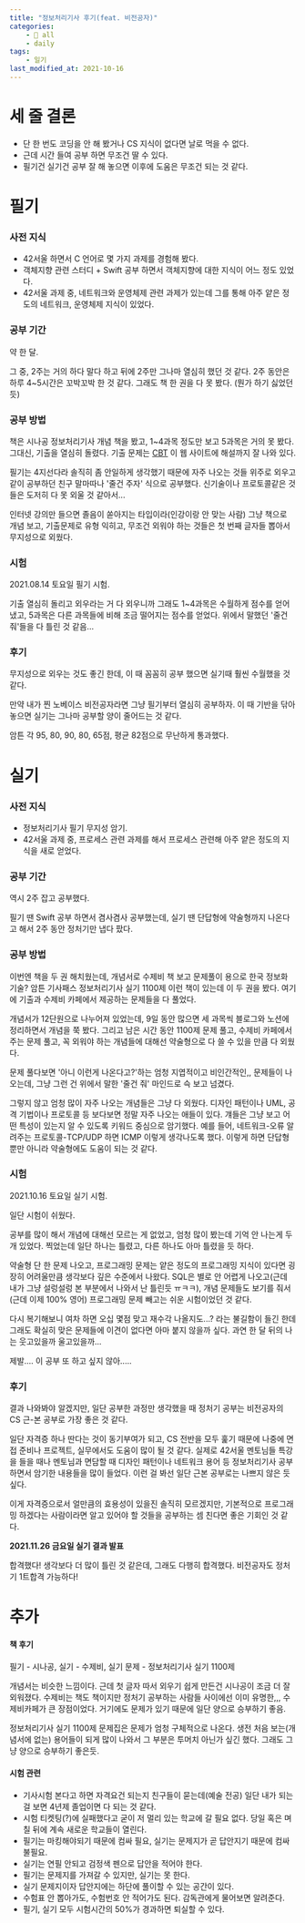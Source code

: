 ```yaml
---
title: "정보처리기사 후기(feat. 비전공자)"
categories:
    - 📂 all
    - daily
tags:
    - 일기
last_modified_at: 2021-10-16
---
```


# 세 줄 결론

- 단 한 번도 코딩을 안 해 봤거나 CS 지식이 없다면 날로 먹을 수 없다.
- 근데 시간 들여 공부 하면 무조건 딸 수 있다.
- 필기건 실기건 공부 잘 해 놓으면 이후에 도움은 무조건 되는 것 같다.

# 필기

### 사전 지식

- 42서울 하면서 C 언어로 몇 가지 과제를 경험해 봤다.
- 객체지향 관련 스터디 + Swift 공부 하면서 객체지향에 대한 지식이 어느 정도 있었다.
- 42서울 과제 중, 네트워크와 운영체제 관련 과제가 있는데 그를 통해 아주 얕은 정도의 네트워크, 운영체제 지식이 있었다.

### 공부 기간

약 한 달.

그 중, 2주는 거의 하다 말다 하고 뒤에 2주만 그나마 열심히 했던 것 같다. 2주 동안은 하루 4~5시간은 꼬박꼬박 한 것 같다. 그래도 책 한 권을 다 못 봤다. (뭔가 하기 싫었던 듯)

### 공부 방법

책은 시나공 정보처리기사 개념 책을 봤고, 1~4과목 정도만 보고 5과목은 거의 못 봤다. 그대신, 기출을 열심히 돌렸다. 기출 문제는 [CBT](https://www.comcbt.com) 이 웹 사이트에 해설까지 잘 나와 있다.

필기는 4지선다라 솔직히 좀 안일하게 생각했기 때문에 자주 나오는 것들 위주로 외우고 같이 공부하던 친구 말마따나 '줄건 주자' 식으로 공부했다. 신기술이나 프로토콜같은 것들은 도저히 다 못 외울 것 같아서...

인터넷 강의만 들으면 졸음이 쏟아지는 타입이라(인강이랑 안 맞는 사람) 그냥 책으로 개념 보고, 기출문제로 유형 익히고, 무조건 외워야 하는 것들은 첫 번째 글자들 뽑아서 무지성으로 외웠다.

### 시험

2021.08.14 토요일 필기 시험.

기출 열심히 돌리고 외우라는 거 다 외우니까 그래도 1~4과목은 수월하게 점수를 얻어냈고, 5과목은 다른 과목들에 비해 조금 떨어지는 점수를 얻었다. 위에서 말했던 '줄건 줘'들을 다 틀린 것 같음...

### 후기

무지성으로 외우는 것도 좋긴 한데, 이 때 꼼꼼히 공부 했으면 실기때 훨씬 수월했을 것 같다.

만약 내가 찐 노베이스 비전공자라면 그냥 필기부터 열심히 공부하자. 이 때 기반을 닦아놓으면 실기는 그나마 공부할 양이 줄어드는 것 같다.

암튼 각 95, 80, 90, 80, 65점, 평균 82점으로 무난하게 통과했다.

# 실기

### 사전 지식

- 정보처리기사 필기 무지성 암기.
- 42서울 과제 중, 프로세스 관련 과제를 해서 프로세스 관련해 아주 얕은 정도의 지식을 새로 얻었다.

### 공부 기간

역시 2주 잡고 공부했다.

필기 땐 Swift 공부 하면서 겸사겸사 공부했는데, 실기 땐 단답형에 약술형까지 나온다고 해서 2주 동안 정처기만 냅다 팠다.

### 공부 방법

이번엔 책을 두 권 해치웠는데, 개념서로 수제비 책 보고 문제풀이 용으로 한국 정보화 기술? 암튼 기사패스 정보처리기사 실기 1100제 이런 책이 있는데 이 두 권을 봤다. 여기에 기출과 수제비 카페에서 제공하는 문제들을 다 풀었다.

개념서가 12단원으로 나누어져 있었는데, 9일 동안 많으면 세 과목씩 블로그와 노션에 정리하면서 개념을 쭉 봤다. 그리고 남은 시간 동안 1100제 문제 풀고, 수제비 카페에서 주는 문제 풀고, 꼭 외워야 하는 개념들에 대해선 약술형으로 다 쓸 수 있을 만큼 다 외웠다.

문제 풀다보면 '아니 이런게 나온다고?'하는 엄청 지엽적이고 비인간적인,, 문제들이 나오는데, 그냥 그런 건 위에서 말한 '줄건 줘' 마인드로 슥 보고 넘겼다.

그렇지 않고 엄청 많이 자주 나오는 개념들은 그냥 다 외웠다. 디자인 패턴이나 UML, 공격 기법이나 프로토콜 등 보다보면 정말 자주 나오는 애들이 있다. 걔들은 그냥 보고 어떤 특성이 있는지 알 수 있도록 키워드 중심으로 암기했다. 예를 들어, 네트워크-오류 알려주는 프로토콜-TCP/UDP 하면 ICMP 이렇게 생각나도록 했다. 이렇게 하면 단답형 뿐만 아니라 약술형에도 도움이 되는 것 같다.

### 시험

2021.10.16 토요일 실기 시험.

일단 시험이 쉬웠다.

공부를 많이 해서 개념에 대해선 모르는 게 없었고, 엄청 많이 봤는데 기억 안 나는게 두개 있었다. 찍었는데 일단 하나는 틀렸고, 다른 하나도 아마 틀렸을 듯 하다.

약술형 단 한 문제 나오고, 프로그래밍 문제는 얕은 정도의 프로그래밍 지식이 있다면 굉장히 어려울만큼 생각보다 깊은 수준에서 나왔다. SQL은 별로 안 어렵게 나오고(근데 내가 그냥 설렁설렁 본 부분에서 나와서 난 틀린듯 ㅠㅋㅋ), 개념 문제들도 보기를 줘서(근데 이제 100% 영어) 프로그래밍 문제 빼고는 쉬운 시험이었던 것 같다.

다시 복기해보니 여차 하면 오십 몇점 맞고 재수각 나올지도...? 라는 불길함이 들긴 한데 그래도 확실히 맞은 문제들에 이견이 없다면 아마 붙지 않을까 싶다. 과연 한 달 뒤의 나는 웃고있을까 울고있을까...

제발.... 이 공부 또 하고 싶지 않아.....

### 후기

결과 나와봐야 알겠지만, 일단 공부한 과정만 생각했을 때 정처기 공부는 비전공자의 CS 근-본 공부로 가장 좋은 것 같다.

일단 자격증 하나 딴다는 것이 동기부여가 되고, CS 전반을 모두 훑기 때문에 나중에 면접 준비나 프로젝트, 실무에서도 도움이 많이 될 것 같다. 실제로 42서울 멘토님들 특강을 들을 때나 멘토님과 면담할 때 디자인 패턴이나 네트워크 용어 등 정보처리기사 공부하면서 암기한 내용들을 많이 들었다. 이런 걸 봐선 일단 근본 공부로는 나쁘지 않은 듯 싶다.

이게 자격증으로서 얼만큼의 효용성이 있을진 솔직히 모르겠지만, 기본적으로 프로그래밍 하겠다는 사람이라면 알고 있어야 할 것들을 공부하는 셈 친다면 좋은 기회인 것 같다.

**2021.11.26 금요일 실기 결과 발표**

합격했다! 생각보다 더 많이 틀린 것 같은데, 그래도 다행히 합격했다. 비전공자도 정처기 1트합격 가능하다!

# 추가

#### 책 후기

필기 - 시나공, 실기 - 수제비, 실기 문제 - 정보처리기사 실기 1100제

개념서는 비슷한 느낌이다. 근데 첫 글자 따서 외우기 쉽게 만든건 시나공이 조금 더 잘 외워졌다. 수제비는 책도 책이지만 정처기 공부하는 사람들 사이에선 이미 유명한,,, 수제비카페가 큰 장점이었다. 거기에도 문제가 있기 때문에 일단 양으로 승부하기 좋음.

정보처리기사 실기 1100제 문제집은 문제가 엄청 구체적으로 나온다. 생전 처음 보는(개념서에 없는) 용어들이 되게 많이 나와서 그 부분은 투머치 아닌가 싶긴 했다. 그래도 그냥 양으로 승부하기 좋은듯.

#### 시험 관련

- 기사시험 본다고 하면 자격요건 되는지 친구들이 묻는데(예술 전공) 일단 내가 되는 걸 보면 4년제 졸업이면 다 되는 것 같다.
- 시험 티켓팅(?)에 실패했다고 굳이 저 멀리 있는 학교에 갈 필요 없다. 당일 혹은 며칠 뒤에 계속 새로운 학교들이 열린다.
- 필기는 마킹해야되기 때문에 컴싸 필요, 실기는 문제지가 곧 답안지기 때문에 컴싸 불필요.
- 실기는 연필 안되고 검정색 펜으로 답안을 적어야 한다.
- 필기는 문제지를 가져갈 수 있지만, 실기는 못 한다.
- 실기 문제지이자 답안지에는 하단에 풀이할 수 있는 공간이 있다.
- 수험표 안 뽑아가도, 수험번호 안 적어가도 된다. 감독관에게 물어보면 알려준다.
- 필기, 실기 모두 시험시간의 50%가 경과하면 퇴실할 수 있다.